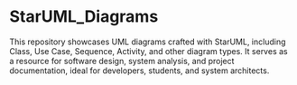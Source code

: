 # StarUML_Diagrams
This repository showcases UML diagrams crafted with StarUML, including Class, Use Case, Sequence, Activity, and other diagram types. It serves as a resource for software design, system analysis, and project documentation, ideal for developers, students, and system architects.
